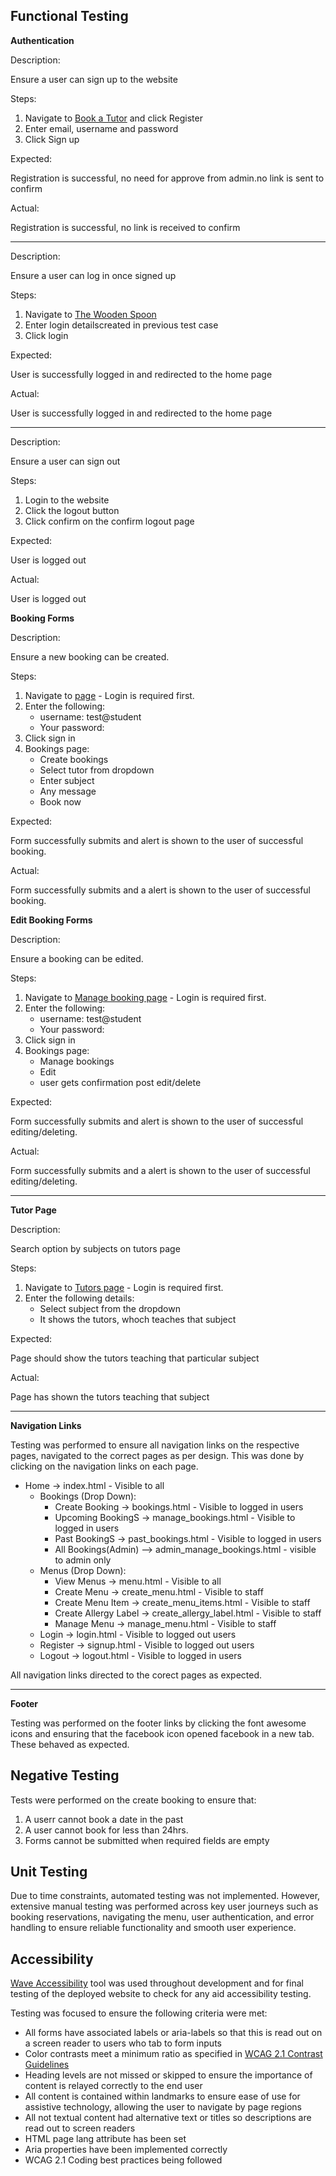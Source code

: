 ## Functional Testing

**Authentication**

Description:

Ensure a user can sign up to the website

Steps:

1. Navigate to [Book a Tutor](https://book-a-tutor-e586c5d4d680.herokuapp.com/) and click Register
2. Enter email, username and password 
3. Click Sign up

Expected:

Registration is successful, no need for approve from admin.no link is sent to confirm

Actual: 

Registration is successful, no link is received to confirm

<hr>

Description:

Ensure a user can log in once signed up

Steps:
1. Navigate to [The Wooden Spoon](https://the-wooden-spoon-cfb803cde318.herokuapp.com/)
2. Enter login detailscreated in previous test case
3. Click login

Expected:

User is successfully logged in and redirected to the home page

Actual:

User is successfully logged in and redirected to the home page

<hr>

Description:

Ensure a user can sign out

Steps:

1. Login to the website
2. Click the logout button
3. Click confirm on the confirm logout page

Expected:

User is logged out

Actual:

User is logged out

**Booking Forms**

Description:

Ensure a new booking can be created.

Steps:

1. Navigate to [page](https://book-a-tutor-e586c5d4d680.herokuapp.com/) - Login is required first.
2. Enter the following:
    - username: test@student
    - Your password: 
3. Click sign in
4. Bookings page:
    - Create bookings
    - Select tutor from dropdown
    - Enter subject
    - Any message
    - Book now

Expected:

Form successfully submits and alert is shown to the user of successful booking.

Actual:

Form successfully submits and a alert is shown to the user of successful booking.

**Edit Booking Forms**

Description:

Ensure a booking can be edited.

Steps:

1. Navigate to [Manage booking page](https://book-a-tutor-e586c5d4d680.herokuapp.com/) - Login is required first.
2. Enter the following:
    - username: test@student
    - Your password: 
3. Click sign in
4. Bookings page:
    - Manage bookings
    - Edit
    - user gets confirmation post edit/delete

Expected:

Form successfully submits and alert is shown to the user of successful editing/deleting.

Actual:

Form successfully submits and a alert is shown to the user of successful editing/deleting.

<hr>

**Tutor Page**

Description:

Search option by subjects on tutors page

Steps:

1. Navigate to [Tutors page](https://book-a-tutor-e586c5d4d680.herokuapp.com/) - Login is required first.
2. Enter the following details:
    - Select subject from the dropdown
    - It shows the tutors, whoch teaches that subject


Expected:

Page should show the tutors teaching that particular subject

Actual:

Page has shown the tutors teaching that subject

<hr>

**Navigation Links**

Testing was performed to ensure all navigation links on the respective pages, navigated to the correct pages as per design. This was done by clicking on the navigation links on each page.

* Home -> index.html - Visible to all
  * Bookings (Drop Down):
    * Create Booking -> bookings.html - Visible to logged in users
    * Upcoming BookingS -> manage_bookings.html - Visible to logged in users
    * Past BookingS -> past_bookings.html - Visible to logged in users
    * All Bookings(Admin) --> admin_manage_bookings.html - visible to admin only
  * Menus (Drop Down):
    * View Menus -> menu.html - Visible to all
    * Create Menu -> create_menu.html - Visible to staff
    * Create Menu Item -> create_menu_items.html - Visible to staff
    * Create Allergy Label -> create_allergy_label.html - Visible to staff
    * Manage Menu -> manage_menu.html - Visible to staff
  * Login -> login.html - Visible to logged out users
  * Register -> signup.html - Visible to logged out users
  * Logout -> logout.html - Visible to logged in users

All navigation links directed to the corect pages as expected.

<hr>

**Footer**

Testing was performed on the footer links by clicking the font awesome icons and ensuring that the facebook icon opened facebook in a new tab. These behaved as expected.

## Negative Testing

Tests were performed on the create booking to ensure that:

1. A userr cannot book a date in the past
2. A user cannot book for less than 24hrs.
3. Forms cannot be submitted when required fields are empty

## Unit Testing

Due to time constraints, automated testing was not implemented. However, extensive manual testing was performed across key user journeys such as booking reservations, navigating the menu, user authentication, and error handling to ensure reliable functionality and smooth user experience.

## Accessibility

[Wave Accessibility](https://wave.webaim.org/) tool was used throughout development and for final testing of the deployed website to check for any aid accessibility testing.

Testing was focused to ensure the following criteria were met:

- All forms have associated labels or aria-labels so that this is read out on a screen reader to users who tab to form inputs
- Color contrasts meet a minimum ratio as specified in [WCAG 2.1 Contrast Guidelines](https://www.w3.org/WAI/WCAG21/Understanding/contrast-minimum.html)
- Heading levels are not missed or skipped to ensure the importance of content is relayed correctly to the end user
- All content is contained within landmarks to ensure ease of use for assistive technology, allowing the user to navigate by page regions
- All not textual content had alternative text or titles so descriptions are read out to screen readers
- HTML page lang attribute has been set
- Aria properties have been implemented correctly
- WCAG 2.1 Coding best practices being followed

